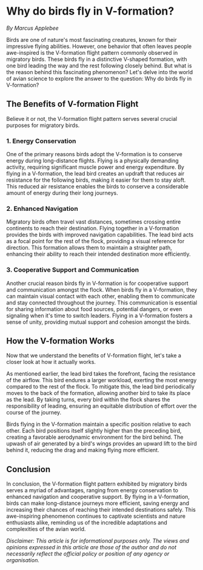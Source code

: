 # Why do birds fly in V-formation?

*By Marcus Applebee*




Birds are one of nature's most fascinating creatures, known for their impressive flying abilities. However, one behavior that often leaves people awe-inspired is the V-formation flight pattern commonly observed in migratory birds. These birds fly in a distinctive V-shaped formation, with one bird leading the way and the rest following closely behind. But what is the reason behind this fascinating phenomenon? Let's delve into the world of avian science to explore the answer to the question: Why do birds fly in V-formation?

## The Benefits of V-formation Flight

Believe it or not, the V-formation flight pattern serves several crucial purposes for migratory birds.

### 1. Energy Conservation

One of the primary reasons birds adopt the V-formation is to conserve energy during long-distance flights. Flying is a physically demanding activity, requiring significant muscle power and energy expenditure. By flying in a V-formation, the lead bird creates an updraft that reduces air resistance for the following birds, making it easier for them to stay aloft. This reduced air resistance enables the birds to conserve a considerable amount of energy during their long journeys.

### 2. Enhanced Navigation

Migratory birds often travel vast distances, sometimes crossing entire continents to reach their destination. Flying together in a V-formation provides the birds with improved navigation capabilities. The lead bird acts as a focal point for the rest of the flock, providing a visual reference for direction. This formation allows them to maintain a straighter path, enhancing their ability to reach their intended destination more efficiently.

### 3. Cooperative Support and Communication

Another crucial reason birds fly in V-formation is for cooperative support and communication amongst the flock. When birds fly in a V-formation, they can maintain visual contact with each other, enabling them to communicate and stay connected throughout the journey. This communication is essential for sharing information about food sources, potential dangers, or even signaling when it's time to switch leaders. Flying in a V-formation fosters a sense of unity, providing mutual support and cohesion amongst the birds.

## How the V-formation Works

Now that we understand the benefits of V-formation flight, let's take a closer look at how it actually works.

As mentioned earlier, the lead bird takes the forefront, facing the resistance of the airflow. This bird endures a larger workload, exerting the most energy compared to the rest of the flock. To mitigate this, the lead bird periodically moves to the back of the formation, allowing another bird to take its place as the lead. By taking turns, every bird within the flock shares the responsibility of leading, ensuring an equitable distribution of effort over the course of the journey.

Birds flying in the V-formation maintain a specific position relative to each other. Each bird positions itself slightly higher than the preceding bird, creating a favorable aerodynamic environment for the bird behind. The upwash of air generated by a bird's wings provides an upward lift to the bird behind it, reducing the drag and making flying more efficient.

## Conclusion

In conclusion, the V-formation flight pattern exhibited by migratory birds serves a myriad of advantages, ranging from energy conservation to enhanced navigation and cooperative support. By flying in a V-formation, birds can make long-distance journeys more efficient, saving energy and increasing their chances of reaching their intended destinations safely. This awe-inspiring phenomenon continues to captivate scientists and nature enthusiasts alike, reminding us of the incredible adaptations and complexities of the avian world.

*Disclaimer: This article is for informational purposes only. The views and opinions expressed in this article are those of the author and do not necessarily reflect the official policy or position of any agency or organisation.*